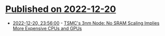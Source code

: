 # [Published on 2022-12-20](index.md)

* [2022-12-20, 23:56:00](https://soylentnews.org/article.pl?sid=22/12/20/0324228&from=rss) - [TSMC's 3nm Node: No SRAM Scaling Implies More Expensive CPUs and GPUs](https://soylentnews.org/article.pl?sid=22/12/20/0324228&from=rss)
